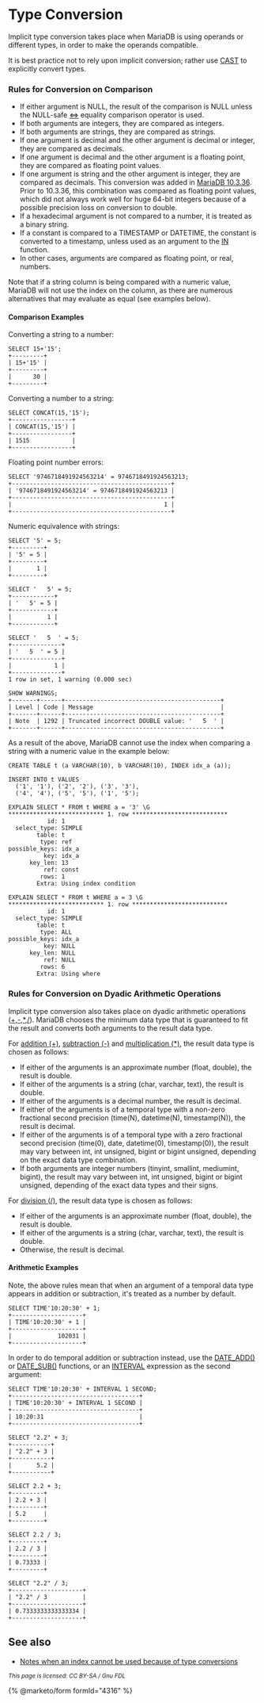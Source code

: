 # Type Conversion

Implicit type conversion takes place when MariaDB is using operands or different types, in order to make the operands compatible.

It is best practice not to rely upon implicit conversion; rather use [CAST](cast.md) to explicitly convert types.

### Rules for Conversion on Comparison

* If either argument is NULL, the result of the comparison is NULL unless the NULL-safe [<=>](../../sql-structure/operators/comparison-operators/null-safe-equal.md) equality comparison operator is used.
* If both arguments are integers, they are compared as integers.
* If both arguments are strings, they are compared as strings.
* If one argument is decimal and the other argument is decimal or integer, they are compared as decimals.
* If one argument is decimal and the other argument is a floating point, they are compared as floating point values.
* If one argument is string and the other argument is integer, they are compared as decimals. This conversion was added in [MariaDB 10.3.36](broken-reference). Prior to 10.3.36, this combination was compared as floating point values, which did not always work well for huge 64-bit integers because of a possible precision loss on conversion to double.
* If a hexadecimal argument is not compared to a number, it is treated as a binary string.
* If a constant is compared to a TIMESTAMP or DATETIME, the constant is converted to a timestamp, unless used as an argument to the [IN](../../sql-structure/operators/comparison-operators/in.md) function.
* In other cases, arguments are compared as floating point, or real, numbers.

Note that if a string column is being compared with a numeric value, MariaDB will not use the index on the column, as there are numerous alternatives that may evaluate as equal (see examples below).

#### Comparison Examples

Converting a string to a number:

```
SELECT 15+'15';
+---------+
| 15+'15' |
+---------+
|      30 |
+---------+
```

Converting a number to a string:

```
SELECT CONCAT(15,'15');
+-----------------+
| CONCAT(15,'15') |
+-----------------+
| 1515            |
+-----------------+
```

Floating point number errors:

```
SELECT '9746718491924563214' = 9746718491924563213;
+---------------------------------------------+
| '9746718491924563214' = 9746718491924563213 |
+---------------------------------------------+
|                                           1 |
+---------------------------------------------+
```

Numeric equivalence with strings:

```
SELECT '5' = 5;
+---------+
| '5' = 5 |
+---------+
|       1 |
+---------+

SELECT '   5' = 5;
+------------+
| '   5' = 5 |
+------------+
|          1 |
+------------+

SELECT '   5  ' = 5;
+--------------+
| '   5  ' = 5 |
+--------------+
|            1 |
+--------------+
1 row in set, 1 warning (0.000 sec)

SHOW WARNINGS;
+-------+------+--------------------------------------------+
| Level | Code | Message                                    |
+-------+------+--------------------------------------------+
| Note  | 1292 | Truncated incorrect DOUBLE value: '   5  ' |
+-------+------+--------------------------------------------+
```

As a result of the above, MariaDB cannot use the index when comparing a string with a numeric value in the example below:

```
CREATE TABLE t (a VARCHAR(10), b VARCHAR(10), INDEX idx_a (a));

INSERT INTO t VALUES 
  ('1', '1'), ('2', '2'), ('3', '3'), 
  ('4', '4'), ('5', '5'), ('1', '5');

EXPLAIN SELECT * FROM t WHERE a = '3' \G
*************************** 1. row ***************************
           id: 1
  select_type: SIMPLE
        table: t
         type: ref
possible_keys: idx_a
          key: idx_a
      key_len: 13
          ref: const
         rows: 1
        Extra: Using index condition

EXPLAIN SELECT * FROM t WHERE a = 3 \G
*************************** 1. row ***************************
           id: 1
  select_type: SIMPLE
        table: t
         type: ALL
possible_keys: idx_a
          key: NULL
      key_len: NULL
          ref: NULL
         rows: 6
        Extra: Using where
```

### Rules for Conversion on Dyadic Arithmetic Operations

Implicit type conversion also takes place on dyadic arithmetic operations ([+](../numeric-functions/addition-operator.md),[-](../../sql-structure/operators/arithmetic-operators/subtraction-operator.md),[\*](../numeric-functions/multiplication-operator.md),[/](../numeric-functions/division-operator.md)). MariaDB chooses the minimum data type that is guaranteed to fit the result and converts both arguments to the result data type.

For [addition (+)](../numeric-functions/addition-operator.md), [subtraction (-)](../../sql-structure/operators/arithmetic-operators/subtraction-operator.md) and [multiplication (\*)](../numeric-functions/multiplication-operator.md), the result data type is chosen as follows:

* If either of the arguments is an approximate number (float, double), the result is double.
* If either of the arguments is a string (char, varchar, text), the result is double.
* If either of the arguments is a decimal number, the result is decimal.
* If either of the arguments is of a temporal type with a non-zero fractional second precision (time(N), datetime(N), timestamp(N)), the result is decimal.
* If either of the arguments is of a temporal type with a zero fractional second precision (time(0), date, datetime(0), timestamp(0)), the result may vary between int, int unsigned, bigint or bigint unsigned, depending on the exact data type combination.
* If both arguments are integer numbers (tinyint, smallint, mediumint, bigint), the result may vary between int, int unsigned, bigint or bigint unsigned, depending of the exact data types and their signs.

For [division (/)](../numeric-functions/division-operator.md), the result data type is chosen as follows:

* If either of the arguments is an approximate number (float, double), the result is double.
* If either of the arguments is a string (char, varchar, text), the result is double.
* Otherwise, the result is decimal.

#### Arithmetic Examples

Note, the above rules mean that when an argument of a temporal data type appears in addition or subtraction, it's treated as a number by default.

```
SELECT TIME'10:20:30' + 1;
+--------------------+
| TIME'10:20:30' + 1 |
+--------------------+
|             102031 |
+--------------------+
```

In order to do temporal addition or subtraction instead, use the [DATE\_ADD()](../date-time-functions/date_add.md) or [DATE\_SUB()](../date-time-functions/date_sub.md) functions, or an [INTERVAL](../date-time-functions/date-and-time-units.md) expression as the second argument:

```
SELECT TIME'10:20:30' + INTERVAL 1 SECOND;
+------------------------------------+
| TIME'10:20:30' + INTERVAL 1 SECOND |
+------------------------------------+
| 10:20:31                           |
+------------------------------------+
```

```
SELECT "2.2" + 3;
+-----------+
| "2.2" + 3 |
+-----------+
|       5.2 |
+-----------+

SELECT 2.2 + 3;
+---------+
| 2.2 + 3 |
+---------+
| 5.2     |
+---------+

SELECT 2.2 / 3;
+---------+
| 2.2 / 3 |
+---------+
| 0.73333 |
+---------+

SELECT "2.2" / 3;
+--------------------+
| "2.2" / 3          |
+--------------------+
| 0.7333333333333334 |
+--------------------+
```

## See also

* [Notes when an index cannot be used because of type conversions](broken-reference)

<sub>_This page is licensed: CC BY-SA / Gnu FDL_</sub>

{% @marketo/form formId="4316" %}
